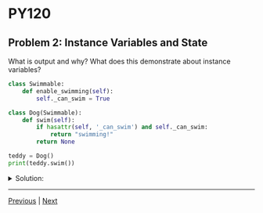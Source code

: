# PY120
## Problem 2: Instance Variables and State

What is output and why? What does this demonstrate about instance variables?

```python
class Swimmable:
    def enable_swimming(self):
        self._can_swim = True

class Dog(Swimmable):
    def swim(self):
        if hasattr(self, '_can_swim') and self._can_swim:
            return "swimming!"
        return None

teddy = Dog()
print(teddy.swim())
```

<details>
<summary>Solution:</summary>

The output is `None`. The `enable_swimming` method, which sets the `_can_swim` instance variable, is never called on the `teddy` object. Therefore, the `hasattr(self, '_can_swim')` condition in the swim method evaluates to `False`, and the method returns `None`. This demonstrates that instance variables define the state of an object and must be initialized or set for an object to have that specific state.

</details>

---

[Previous](01.md) | [Next](03.md)
